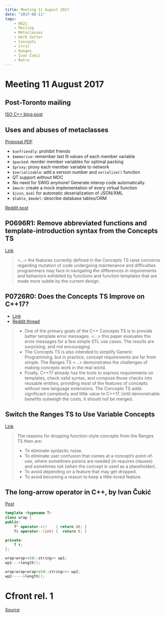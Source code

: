 ```yaml
---
title: Meeting 11 August 2017
date: "2017-08-11"
tags:
    - WG21
    - Mailing
    - Metaclasses
    - Herb Sutter
    - Concepts
    - C++17
    - Ranges
    - Ivan Čukić
    - Retro
---
```


# Meeting 11 August 2017

## Post-Toronto mailing

[ISO C++ blog post](https://isocpp.org/blog/2017/08/2017-07-post-toronto-mailing-available)

## Uses and abuses of metaclasses

[Proposal PDF](http://www.open-std.org/jtc1/sc22/wg21/docs/papers/2017/p0707r1.pdf)

* `$unfriendly`: prohibit friends
* `$memorise`: remember last N values of each member variable
* `$packed`: reorder member variables for optimal packing
* `$proxy`: proxy each member variable to network
* `$serializable`: add a version number and `serialize()` function
* QT support without MOC
* No need for SWIG anymore! Generate interop code automatically.
* `$mock`: create a mock implementation of every virtual function
* `$json`, `$xml` for automatic deserialization of JSON/XML
* `$table`, `$model`: describe database tables/ORM

[Reddit post](https://www.reddit.com/r/cpp/comments/6q8rhc/what_are_some_uses_and_abuses_of_metaclasses/)

## P0696R1: Remove abbreviated functions and template-introduction syntax from the Concepts TS

[Link](http://www.open-std.org/jtc1/sc22/wg21/docs/papers/2017/p0696r1.html)

> <...> the features currently defined in the Concepts TS raise concerns regarding mutation of code undergoing maintenance and difficulties programmers may face in navigating the differences in requirements and behaviors exhibited by functions and function templates that are made more subtle by the current design.

## P0726R0: Does the Concepts TS Improve on C++17?

* [Link](http://www.open-std.org/jtc1/sc22/wg21/docs/papers/2017/p0726r0.html)
* [Reddit thread](https://www.reddit.com/r/cpp/comments/6sf152/does_the_concepts_ts_improve_on_c17/)

> * One of the primary goals of the C++ Concepts TS is to provide better template error messages. <...> this paper evaluates the error messages for a few simple STL use cases. The results are surprising, and not encouraging.
> * The Concepts TS is also intended to simplify Generic Programming, but in practice, concept requirements are far from simple. The Ranges TS <...> demonstrates the challenges of making concepts work in the real world.
> * Finally, C++17 already has the tools to express requirements on templates, check valid syntax, and compose those checks into reusable entities, providing most of the features of concepts without new language extensions. The Concepts TS adds significant complexity and little value to C++17. Until demonstrable benefits outweigh the costs, it should not be merged.

## Switch the Ranges TS to Use Variable Concepts

[Link](http://www.open-std.org/jtc1/sc22/wg21/docs/papers/2017/p0651r1.html)

> The reasons for dropping function-style concepts from the Ranges TS then are:
> * To eliminate syntactic noise.
> * To eliminate user confusion that comes at a concept’s point-of-use, where sometimes parens are needed (in requires clauses) and sometimes not (when the concept is used as a placeholder).
> * To avoid depending on a feature that may get dropped.
> * To avoid becoming a reason to keep a little-loved feature.

## The long-arrow operator in C++, by Ivan Čukić

[Post](http://cukic.co/2017/07/12/the-long-arrow-operator-in-cxx/)

```cpp
template <typename T>
class wrap {
public:
    T* operator->()    { return &t; }
    T& operator--(int) {  return t; }

private:
    T t;
};

wrap<wrap<std::string>> wp1;
wp1--->length();

wrap<wrap<wrap<std::string>>> wp2;
wp2----->length();
```

# Cfront rel. 1

[Source](http://www.softwarepreservation.org/projects/c_plus_plus/cfront/release_1.0/src/cfront/src/)
